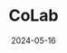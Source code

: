 ---  
layout: startup_page  
title: "CoLab"  
id: "colabsoftware.com"  
permalink: "/colabcolabsoftware.com05162024/"  
website: "https://www.colabsoftware.com/"  
funding_round: "Series B"  
funding_amount: "$21M"  
investors: "Insight Partners, Y Combinator, Killick Capital, Pelorus VC"  
about: "CoLab provides a collaborative platform for engineering teams to review design files, track feedback, and manage issues, replacing inefficient methods like spreadsheets and email. Its cloud-based solution integrates with enterprise systems, streamlining workflows and improving decision-making. The platform aims to further leverage AI to automate tasks and provide data-driven insights."  
markets: "Engineering, SaaS, Software Development"  
hq: "St. John's, Newfoundland and Labrador, Canada"  
founded_year: "2017"  
linkedin: "https://ca.linkedin.com/company/colabsoftware"  
twitter: "https://twitter.com/colab_software"  
instagram: ""  
facebook: "https://www.facebook.com/colabsoftware"  
crunchbase: "https://www.crunchbase.com/organization/colab-software"  
pitchbook: "https://pitchbook.com/profiles/company/230695-75"  

date_display: "16-May-2024"  
date: "2024-05-16"

# SEO Optimization  
meta_title: "CoLab - Series B Funding ($21M)"  
meta_description: "CoLab, CoLab provides a collaborative platform for engineering teams to review design files, track feedback, and manage issues, replacing inefficient methods..."  
meta_keywords: "CoLab, Engineering, SaaS, Software Development, Series B funding"  
canonical_url: "https://startup.projectstartups.com/colabcolabsoftware.com05162024/"  
---